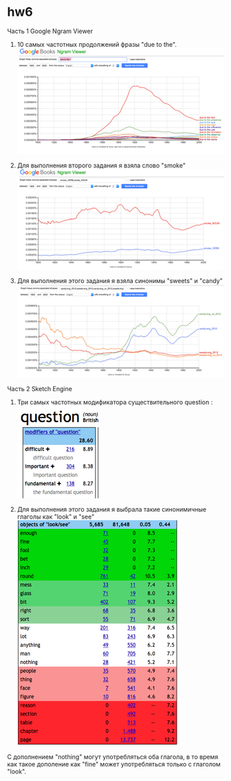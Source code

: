 # hw6
Часть 1  Google Ngram Viewer
1. 10 самых частотных продолжений фразы "due to the".
![Альтернативный текст для изображения](https://github.com/kindmithra/hw6/blob/master/Снимок%20экрана%202018-04-08%20в%2020.13.53.png)

2. Для выполнения второго задания я взяла слово "smoke"
![Альтернативный текст для изображения](https://github.com/kindmithra/hw6/blob/master/Снимок%20экрана%202018-04-08%20в%2020.15.55.png)

3. Для выполнения этого задания я взяла синонимы "sweets" и "candy" 
![Альтернативный текст для изображения](https://github.com/kindmithra/hw6/blob/master/Снимок%20экрана%202018-04-08%20в%2020.24.54.png)

Часть 2 Sketch Engine

1. Три самых частотных модификатора существительного question :
![Альтернативный текст для изображения](https://github.com/kindmithra/hw6/blob/master/Снимок%20экрана%202018-04-08%20в%2020.42.30.png)

2. Для выполнения этого задания я выбрала такие синонимичные глаголы как "look" и "see"
![Альтернативный текст для изображения](https://github.com/kindmithra/hw6/blob/master/Снимок%20экрана%202018-04-08%20в%2020.47.37.png)

С дополнением "nothing" могут употребляться оба глагола, в то время как такое дополение как "fine" может употребляться только с глаголом "look".
